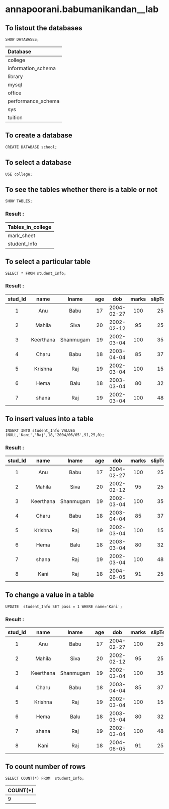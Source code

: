 # annapoorani.babumanikandan__lab

## To listout the databases
```
SHOW DATABASES;
```
| Database           |
|:-------------------|
| college            |
| information_schema |
| library            |
| mysql              |
| office             |
| performance_schema |
| sys                |
| tuition            |

## To create a database
```
CREATE DATABASE school;
```

## To select a database
```
USE college;
```
## To see the tables whether there is a table or not
```
SHOW TABLES;
```
### Result :

| Tables_in_college |
|-------------------|
| mark_sheet        |
| student_Info      |


## To select a particular table

```
SELECT * FROM student_Info;
```
### Result :

| stud_Id | name      | lname     | age  | dob        | marks | slipTest | pass |
|:-------:|:---------:|:---------:|:----:|:----------:|:-----:|:--------:|:-----|
|       1 | Anu       | Babu      |   17 | 2004-02-27 |   100 |       25 |    1 |
|       2 | Mahila    | Siva      |   20 | 2002-02-12 |    95 |       25 |    0 |
|       3 | Keerthana | Shanmugam |   19 | 2002-03-04 |   100 |       35 |    1 |
|       4 | Charu     | Babu      |   18 | 2003-04-04 |    85 |       37 |    0 |
|       5 | Krishna   | Raj       |   19 | 2002-03-04 |   100 |       15 |    1 |
|       6 | Hema      | Balu      |   18 | 2003-03-04 |    80 |       32 |    1 |
|       7 | shana     | Raj       |   19 | 2002-03-04 |   100 |       48 |    1 |

## To insert values into a table

```
INSERT INTO student_Info VALUES (NULL,'Kani','Raj',18,'2004/06/05',91,25,0);
```
### Result :

| stud_Id | name      | lname     | age  | dob        | marks | slipTest | pass |
|:-------:|:---------:|:---------:|:----:|:----------:|:-----:|:--------:|:----:|
|       1 | Anu       | Babu      |   17 | 2004-02-27 |   100 |       25 |    1 |
|       2 | Mahila    | Siva      |   20 | 2002-02-12 |    95 |       25 |    0 |
|       3 | Keerthana | Shanmugam |   19 | 2002-03-04 |   100 |       35 |    1 |
|       4 | Charu     | Babu      |   18 | 2003-04-04 |    85 |       37 |    0 |
|       5 | Krishna   | Raj       |   19 | 2002-03-04 |   100 |       15 |    1 |
|       6 | Hema      | Balu      |   18 | 2003-03-04 |    80 |       32 |    1 |
|       7 | shana     | Raj       |   19 | 2002-03-04 |   100 |       48 |    1 | 
|       8 | Kani      | Raj       |   18 | 2004-06-05 |    91 |       25 |    0 |


## To change a value in a table
```
UPDATE  student_Info SET pass = 1 WHERE name='Kani';
```
### Result :

| stud_Id | name      | lname     | age  | dob        | marks | slipTest | pass |
|:-------:|:---------:|:---------:|:----:|:----------:|:-----:|:--------:|:----:|
|       1 | Anu       | Babu      |   17 | 2004-02-27 |   100 |       25 |    1 |
|       2 | Mahila    | Siva      |   20 | 2002-02-12 |    95 |       25 |    0 |
|       3 | Keerthana | Shanmugam |   19 | 2002-03-04 |   100 |       35 |    1 |
|       4 | Charu     | Babu      |   18 | 2003-04-04 |    85 |       37 |    0 |
|       5 | Krishna   | Raj       |   19 | 2002-03-04 |   100 |       15 |    1 |
|       6 | Hema      | Balu      |   18 | 2003-03-04 |    80 |       32 |    1 |
|       7 | shana     | Raj       |   19 | 2002-03-04 |   100 |       48 |    1 | 
|       8 | Kani      | Raj       |   18 | 2004-06-05 |    91 |       25 |    1 |

## To count number of rows
```
SELECT COUNT(*) FROM  student_Info;
```

| COUNT(*) |
|----------|
|        9 |



